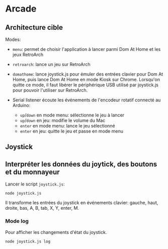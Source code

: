 # Arcade

## Architecture cible

Modes:
- `menu`: permet de choisir l'application à lancer parmi Dom At Home et les jeux RetroArch
- `retroarch`: lance un jeu sur RetroArch
- `domathome`: lance joystick.js pour émuler des entrées clavier pour Dom At Home, puis lance Dom At Home en mode Kiosk sur Chrome. Lorsqu'on quitte ce mode, il faut libérer le périphérique USB utilisé par joystick.js pour pouvoir l'utiliser sur RetroArch.

- Serial listener écoute les événements de l'encodeur rotatif connecté au Arduino:
    - `up`/`down` en mode menu: sélectionne le jeu à lancer
    - `up`/`down` en jeu: modifie le volume du Mac
    - `enter` en mode menu: lance le jeu sélectionné
    - `enter` en jeu: quitte le jeu et passe en mode menu

## Joystick

## Interpréter les données du joytick, des boutons et du monnayeur

Lancer le script `joystick.js`:
```
node joystick.js
```

Il transforme les entrées du joystick en événements clavier: gauche, haut, droite, bas, A, B, tab, X, Y, enter, M.

### Mode log

Pour afficher les changements d'état du joystick.

```
node joystick.js log
```